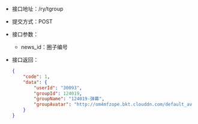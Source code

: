 * 接口地址：/ry/tgroup

* 提交方式：POST

* 接口参数：

  * news\_id：圈子编号

* 接口返回：

  ```json
  {
      "code": 1,
      "data": {
          "userId": "30093",
          "groupId": 124019,
          "groupName": "124019-弹幕",
          "groupAvatar": "http://om4mfzope.bkt.clouddn.com/default_avatar.jpg"
      }
  }
  ```



